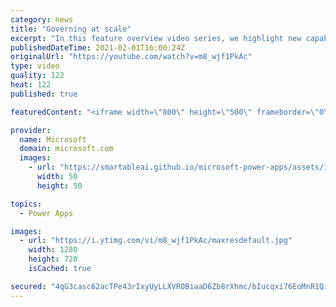 ```yaml
---
category: news
title: "Governing at scale"
excerpt: "In this feature overview video series, we highlight new capabilities included in the latest update to Microsoft Power Apps.  Microsoft's Power Platform is a rich ecosystem of more than three hundred Microsoft and non-Microsoft connectors that can be leveraged by apps and flows. We are proud to introduce"
publishedDateTime: 2021-02-01T16:00:24Z
originalUrl: "https://youtube.com/watch?v=m8_wjf1PkAc"
type: video
quality: 122
heat: 122
published: true

featuredContent: "<iframe width=\"800\" height=\"500\" frameborder=\"0\" src=\"https://www.youtube.com/embed/m8_wjf1PkAc\" allow=\"accelerometer; autoplay; encrypted-media; gyroscope; picture-in-picture\" allowfullscreen></iframe>"

provider:
  name: Microsoft
  domain: microsoft.com
  images:
    - url: "https://smartableai.github.io/microsoft-power-apps/assets/images/organizations/microsoft.com-50x50.jpg"
      width: 50
      height: 50

topics:
  - Power Apps

images:
  - url: "https://i.ytimg.com/vi/m8_wjf1PkAc/maxresdefault.jpg"
    width: 1280
    height: 720
    isCached: true

secured: "4qG3casc62acTPe43rIxyUyLLXVROBiaaD6Zb8rXhmc/bIucqxi76EoMnR1Qi77QA5cMhkxByOVEnlV7VlKiBkNPvMLjIwibqxqwHj6UgxrcZ3l3q61ZZeWmYZa7Rpl1qAioP7C03sVIhv4DtAye22xrrsjkwdv+gzlBQ+M9IqMzmu8Bn93uVHA/LdpezEoYwD844B2+bm6hij2bofxtrDuASA4VmmuUaeITmlPxTZSpOU2M0hd7bx07K/s7oc4anPSMHG4R7OdLXfhWYavS6RlsdXUSBRVfyDMuWs0EUXKS6X9+a/VWlbFCYJRLpXatouH2aCgcJY5E5oDsY4OHDgtpFp/OMProG0pS/otQhOUsSMrjZwSgkAX7FdnYVhDxHdg94EHdzSoZ4P9d8nXD277JOgMX7GBv1dGpohGLEts=;ddKFg1baYXlfqqb0LoYBzQ=="
---
```


